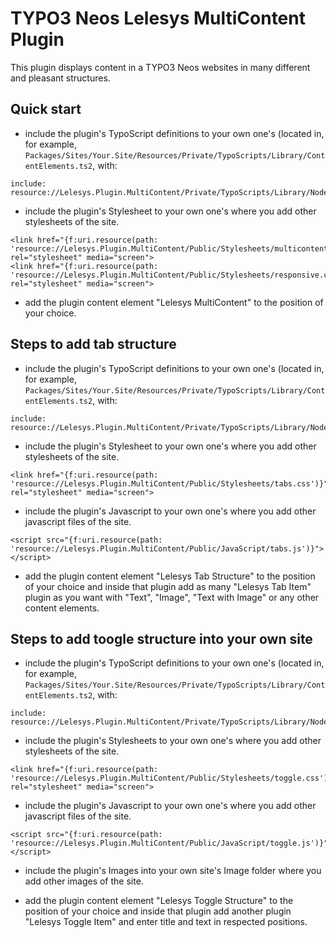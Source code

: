 TYPO3 Neos Lelesys MultiContent Plugin
======================

This plugin displays content in a TYPO3 Neos websites in many different and pleasant structures.

Quick start
-----------

* include the plugin's TypoScript definitions to your own one's (located in, for example, `Packages/Sites/Your.Site/Resources/Private/TypoScripts/Library/ContentElements.ts2`, with:

```
include: resource://Lelesys.Plugin.MultiContent/Private/TypoScripts/Library/NodeTypes.ts2
```

* include the plugin's Stylesheet to your own one's where you add other stylesheets of the site.

```
<link href="{f:uri.resource(path: 'resource://Lelesys.Plugin.MultiContent/Public/Stylesheets/multicontent.css')}" rel="stylesheet" media="screen">
<link href="{f:uri.resource(path: 'resource://Lelesys.Plugin.MultiContent/Public/Stylesheets/responsive.css')}" rel="stylesheet" media="screen">
```

* add the plugin content element "Lelesys MultiContent" to the position of your choice.

Steps to add tab structure
------------

* include the plugin's TypoScript definitions to your own one's (located in, for example, `Packages/Sites/Your.Site/Resources/Private/TypoScripts/Library/ContentElements.ts2`, with:

```
include: resource://Lelesys.Plugin.MultiContent/Private/TypoScripts/Library/NodeTypes.ts2
```

* include the plugin's Stylesheet to your own one's where you add other stylesheets of the site.

```
<link href="{f:uri.resource(path: 'resource://Lelesys.Plugin.MultiContent/Public/Stylesheets/tabs.css')}" rel="stylesheet" media="screen">
```

* include the plugin's Javascript to your own one's where you add other javascript files of the site.

```
<script src="{f:uri.resource(path: 'resource://Lelesys.Plugin.MultiContent/Public/JavaScript/tabs.js')}"></script>
```

* add the plugin content element "Lelesys Tab Structure" to the position of your choice and inside that
plugin add as many "Lelesys Tab Item" plugin as you want with "Text", "Image", "Text with Image" or any
other content elements.

Steps to add toogle structure into your own site
------------------------------------------------

* include the plugin's TypoScript definitions to your own one's (located in, for example, `Packages/Sites/Your.Site/Resources/Private/TypoScripts/Library/ContentElements.ts2`, with:

```
include: resource://Lelesys.Plugin.MultiContent/Private/TypoScripts/Library/NodeTypes.ts2
```

* include the plugin's Stylesheets to your own one's where you add other stylesheets of the site.

```
<link href="{f:uri.resource(path: 'resource://Lelesys.Plugin.MultiContent/Public/Stylesheets/toggle.css')}" rel="stylesheet" media="screen">
```

* include the plugin's Javascript to your own one's where you add other javascript files of the site.

```
<script src="{f:uri.resource(path: 'resource://Lelesys.Plugin.MultiContent/Public/JavaScript/toggle.js')}"></script>
```

* include the plugin's Images into your own site's Image folder where you add other images of the site.

* add the plugin content element "Lelesys Toggle Structure" to the position of your choice and inside that
plugin add another plugin "Lelesys Toggle Item" and enter title and text in respected positions.